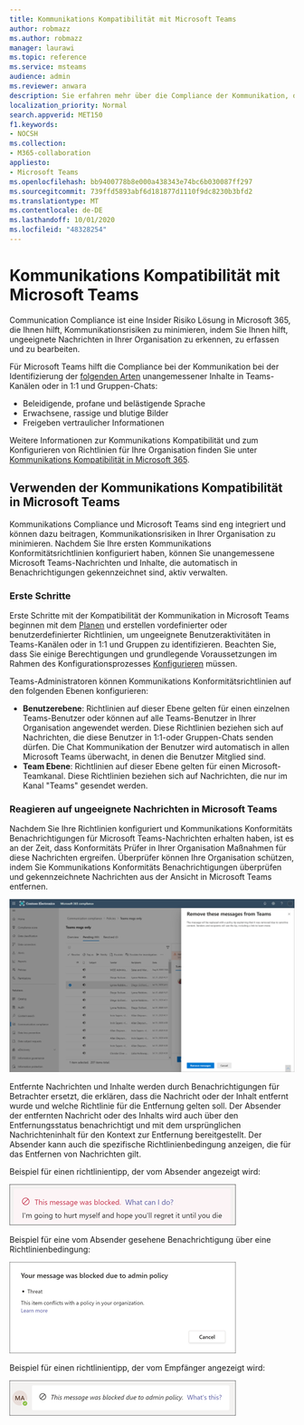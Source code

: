 ```yaml
---
title: Kommunikations Kompatibilität mit Microsoft Teams
author: robmazz
ms.author: robmazz
manager: laurawi
ms.topic: reference
ms.service: msteams
audience: admin
ms.reviewer: anwara
description: Sie erfahren mehr über die Compliance der Kommunikation, die Teil der Insider Risiko-Lösung sind, und zwar aus der Perspektive von Microsoft Teams (Dies ist Teil der M365 Communication Compliance-Funktion).
localization_priority: Normal
search.appverid: MET150
f1.keywords:
- NOCSH
ms.collection:
- M365-collaboration
appliesto:
- Microsoft Teams
ms.openlocfilehash: bb9400778b8e000a438343e74bc6b030087ff297
ms.sourcegitcommit: 739ffd5893abf6d181877d1110f9dc8230b3bfd2
ms.translationtype: MT
ms.contentlocale: de-DE
ms.lasthandoff: 10/01/2020
ms.locfileid: "48328254"
---
```

# <a name="communication-compliance-with-microsoft-teams"></a>Kommunikations Kompatibilität mit Microsoft Teams

Communication Compliance ist eine Insider Risiko Lösung in Microsoft 365, die Ihnen hilft, Kommunikationsrisiken zu minimieren, indem Sie Ihnen hilft, ungeeignete Nachrichten in Ihrer Organisation zu erkennen, zu erfassen und zu bearbeiten.

Für Microsoft Teams hilft die Compliance bei der Kommunikation bei der Identifizierung der [folgenden Arten](https://docs.microsoft.com/microsoft-365/compliance/communication-compliance-feature-reference) unangemessener Inhalte in Teams-Kanälen oder in 1:1 und Gruppen-Chats:

- Beleidigende, profane und belästigende Sprache
- Erwachsene, rassige und blutige Bilder
- Freigeben vertraulicher Informationen

Weitere Informationen zur Kommunikations Kompatibilität und zum Konfigurieren von Richtlinien für Ihre Organisation finden Sie unter [Kommunikations Kompatibilität in Microsoft 365](https://docs.microsoft.com/microsoft-365/compliance/communication-compliance).

## <a name="how-to-use-communication-compliance-in-microsoft-teams"></a>Verwenden der Kommunikations Kompatibilität in Microsoft Teams

Kommunikations Compliance und Microsoft Teams sind eng integriert und können dazu beitragen, Kommunikationsrisiken in Ihrer Organisation zu minimieren. Nachdem Sie Ihre ersten Kommunikations Konformitätsrichtlinien konfiguriert haben, können Sie unangemessene Microsoft Teams-Nachrichten und Inhalte, die automatisch in Benachrichtigungen gekennzeichnet sind, aktiv verwalten.

### <a name="getting-started"></a>Erste Schritte

Erste Schritte mit der Kompatibilität der Kommunikation in Microsoft Teams beginnen mit dem [Planen](https://docs.microsoft.com/microsoft-365/compliance/communication-compliance-plan) und erstellen vordefinierter oder benutzerdefinierter Richtlinien, um ungeeignete Benutzeraktivitäten in Teams-Kanälen oder in 1:1 und Gruppen zu identifizieren. Beachten Sie, dass Sie einige Berechtigungen und grundlegende Voraussetzungen im Rahmen des Konfigurationsprozesses [Konfigurieren](https://docs.microsoft.com/microsoft-365/compliance/communication-compliance-configure) müssen.

Teams-Administratoren können Kommunikations Konformitätsrichtlinien auf den folgenden Ebenen konfigurieren:

- **Benutzerebene**: Richtlinien auf dieser Ebene gelten für einen einzelnen Teams-Benutzer oder können auf alle Teams-Benutzer in Ihrer Organisation angewendet werden. Diese Richtlinien beziehen sich auf Nachrichten, die diese Benutzer in 1:1-oder Gruppen-Chats senden dürfen. Die Chat Kommunikation der Benutzer wird automatisch in allen Microsoft Teams überwacht, in denen die Benutzer Mitglied sind.
- **Team Ebene**: Richtlinien auf dieser Ebene gelten für einen Microsoft-Teamkanal. Diese Richtlinien beziehen sich auf Nachrichten, die nur im Kanal "Teams" gesendet werden.

### <a name="act-on-inappropriate-messages-in-microsoft-teams"></a>Reagieren auf ungeeignete Nachrichten in Microsoft Teams

Nachdem Sie Ihre Richtlinien konfiguriert und Kommunikations Konformitäts Benachrichtigungen für Microsoft Teams-Nachrichten erhalten haben, ist es an der Zeit, dass Konformitäts Prüfer in Ihrer Organisation Maßnahmen für diese Nachrichten ergreifen. Überprüfer können Ihre Organisation schützen, indem Sie Kommunikations Konformitäts Benachrichtigungen überprüfen und gekennzeichnete Nachrichten aus der Ansicht in Microsoft Teams entfernen.

![Entfernen einer Nachricht in Microsoft Teams](./media/communication-compliance-remove-teams-message.png)

Entfernte Nachrichten und Inhalte werden durch Benachrichtigungen für Betrachter ersetzt, die erklären, dass die Nachricht oder der Inhalt entfernt wurde und welche Richtlinie für die Entfernung gelten soll. Der Absender der entfernten Nachricht oder des Inhalts wird auch über den Entfernungsstatus benachrichtigt und mit dem ursprünglichen Nachrichteninhalt für den Kontext zur Entfernung bereitgestellt. Der Absender kann auch die spezifische Richtlinienbedingung anzeigen, die für das Entfernen von Nachrichten gilt.

Beispiel für einen richtlinientipp, der vom Absender angezeigt wird:

![Richtlinientipp für Absender](./media/communication-compliance-warning-1.png)

Beispiel für eine vom Absender gesehene Benachrichtigung über eine Richtlinienbedingung:

![Informationen zur Richtlinienbedingung für Absender](./media/communication-compliance-warning-2.png)

Beispiel für einen richtlinientipp, der vom Empfänger angezeigt wird:

![Richtlinientipp für Empfänger](./media/communication-compliance-warning-3.png)
